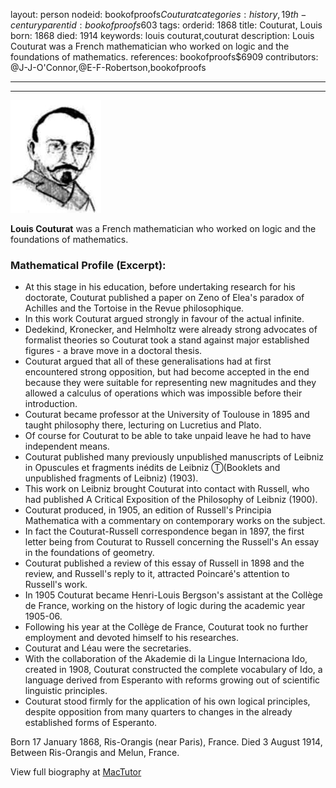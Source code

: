 layout: person
nodeid: bookofproofs$Couturat
categories: history,19th-century
parentid: bookofproofs$603
tags: 
orderid: 1868
title: Couturat, Louis
born: 1868
died: 1914
keywords: louis couturat,couturat
description: Louis Couturat was a French mathematician who worked on logic and the foundations of mathematics.
references: bookofproofs$6909
contributors: @J-J-O'Connor,@E-F-Robertson,bookofproofs

---



---

![Couturat.jpg](https://github.com/bookofproofs/bookofproofs.github.io/blob/main/_sources/_assets/images/portraits/Couturat.jpg?raw=true)

**Louis Couturat** was a French mathematician who worked on logic and the foundations of mathematics.

### Mathematical Profile (Excerpt):
* At this stage in his education, before undertaking research for his doctorate, Couturat published a paper on Zeno of Elea's paradox of Achilles and the Tortoise in the Revue philosophique.
* In this work Couturat argued strongly in favour of the actual infinite.
* Dedekind, Kronecker, and Helmholtz were already strong advocates of formalist theories so Couturat took a stand against major established figures - a brave move in a doctoral thesis.
* Couturat argued that all of these generalisations had at first encountered strong opposition, but had become accepted in the end because they were suitable for representing new magnitudes and they allowed a calculus of operations which was impossible before their introduction.
* Couturat became professor at the University of Toulouse in 1895 and taught philosophy there, lecturing on Lucretius and Plato.
* Of course for Couturat to be able to take unpaid leave he had to have independent means.
* Couturat published many previously unpublished manuscripts of Leibniz in Opuscules et fragments inédits de Leibniz Ⓣ(Booklets and unpublished fragments of Leibniz) (1903).
* This work on Leibniz brought Couturat into contact with Russell, who had published A Critical Exposition of the Philosophy of Leibniz (1900).
* Couturat produced, in 1905, an edition of Russell's Principia Mathematica  with a commentary on contemporary works on the subject.
* In fact the Couturat-Russell correspondence began in 1897, the first letter being from Couturat to Russell concerning the Russell's An essay in the foundations of geometry.
* Couturat published a review of this essay of Russell in 1898 and the review, and Russell's reply to it, attracted Poincaré's attention to Russell's work.
* In 1905 Couturat became Henri-Louis Bergson's assistant at the Collège de France, working on the history of logic during the academic year 1905-06.
* Following his year at the Collège de France, Couturat took no further employment and devoted himself to his researches.
* Couturat and Léau were the secretaries.
* With the collaboration of the Akademie di la Lingue Internaciona Ido, created in 1908, Couturat constructed the complete vocabulary of Ido, a language derived from Esperanto with reforms growing out of scientific linguistic principles.
* Couturat stood firmly for the application of his own logical principles, despite opposition from many quarters to changes in the already established forms of Esperanto.

Born 17 January 1868, Ris-Orangis (near Paris), France. Died 3 August 1914, Between Ris-Orangis and Melun, France.

View full biography at [MacTutor](https://mathshistory.st-andrews.ac.uk/Biographies/Couturat/)

